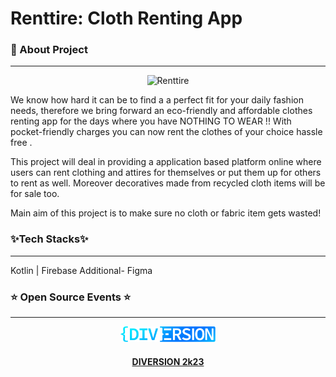 # Renttire: Cloth Renting App

<h3> 📜  About Project </h3>
<hr>
<p align="center">
<img src="https://user-images.githubusercontent.com/93516324/216045320-50cc7228-00e3-404f-aa2d-facee9dd043c.png" alt="Renttire" title="Renttire" style=" width:80px ; height:80px" >
</p>

We know how hard it can be to find a a perfect fit for your daily fashion needs, therefore we bring forward an eco-friendly and affordable clothes renting app for the days where you have NOTHING TO WEAR !! With pocket-friendly charges you can now rent the clothes of your choice hassle free .

This project will deal in providing a application based platform online where users can rent clothing and attires for themselves or put them up for others to rent as well. Moreover decoratives made from recycled cloth items will be for sale too.

Main aim of this project is to make sure no cloth or fabric item gets wasted!

<h3>✨Tech Stacks✨</h3>
<hr>
Kotlin | Firebase 
Additional- Figma

<h3>⭐ Open Source Events ⭐</h3>
<hr>
<p align="center">
    <a href="https://diversion.tech/">
        <img src="https://raw.githubusercontent.com/acm-iem/Readme-template/main/Logos/Diversion%20Long%20Logo%20Color.png" width=30%">
        <h4 align="center"> DIVERSION 2k23 </h4>
    </a>
</p>
